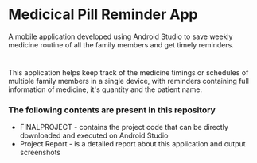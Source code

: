 # Medicical Pill Reminder App
A mobile application developed using Android Studio to save weekly medicine routine of all the family members and get timely reminders. 
#
This application helps keep track of the medicine timings or schedules of multiple family members in a single device, with reminders containing full information of medicine, it's quantity and the patient name.
### The following contents are present in this repository 
* FINALPROJECT - contains the project code that can be directly downloaded and executed on Android Studio
* Project Report - is a detailed report about this application and output screenshots
